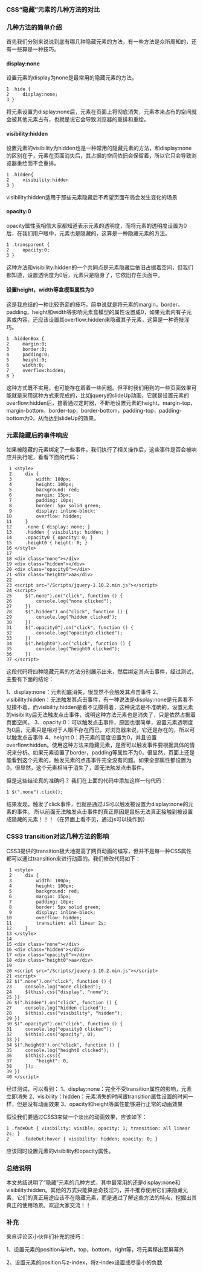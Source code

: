 ### CSS“隐藏”元素的几种方法的对比

### 几种方法的简单介绍

首先我们分别来说说到底有哪几种隐藏元素的方法，有一些方法是众所周知的，还有一些算是一种技巧。

#### display:none

设置元素的display为none是最常用的隐藏元素的方法。

```
1 .hide {
2     display:none;
3 }
```

将元素设置为display:none后，元素在页面上将彻底消失，元素本来占有的空间就会被其他元素占有，也就是说它会导致浏览器的重排和重绘。

#### visibility:hidden

设置元素的visibility为hidden也是一种常用的隐藏元素的方法，和display:none的区别在于，元素在页面消失后，其占据的空间依旧会保留着，所以它只会导致浏览器重绘而不会重排。

```
1 .hidden{
2     visibility:hidden
3 }
```

visibility:hidden适用于那些元素隐藏后不希望页面布局会发生变化的场景

#### opacity:0

opacity属性我相信大家都知道表示元素的透明度，而将元素的透明度设置为0后，在我们用户眼中，元素也是隐藏的，这算是一种隐藏元素的方法。

```
1 .transparent {
2     opacity:0;
3 }
```

这种方法和visibility:hidden的一个共同点是元素隐藏后依旧占据着空间，但我们都知道，设置透明度为0后，元素只是隐身了，它依旧存在页面中。

#### 设置height，width等盒模型属性为0

这是我总结的一种比较奇葩的技巧，简单说就是将元素的margin，border，padding，height和width等影响元素盒模型的属性设置成0，如果元素内有子元素或内容，还应该设置其overflow:hidden来隐藏其子元素，这算是一种奇技淫巧。



```
1 .hiddenBox {
2     margin:0;
3     border:0;
4     padding:0;
5     height:0;
6     width:0;
7     overflow:hidden;
8 }
```



这种方式既不实用，也可能存在着着一些问题。但平时我们用到的一些页面效果可能就是采用这种方式来完成的，比如jquery的slideUp动画，它就是设置元素的overflow:hidden后，接着通过定时器，不断地设置元素的height，margin-top，margin-bottom，border-top，border-bottom，padding-top，padding-bottom为0，从而达到slideUp的效果。



### 元素隐藏后的事件响应

如果被隐藏的元素绑定了一些事件，我们执行了相关操作后，这些事件是否会被响应并执行呢，看看下面的代码：



```
 1 <style>
 2     div { 
 3         width: 100px; 
 4         height: 100px; 
 5         background: red; 
 6         margin: 15px; 
 7         padding: 10px; 
 8         border: 5px solid green; 
 9         display: inline-block; 
10         overflow: hidden; 
11     }
12     .none { display: none; }
13     .hidden { visibility: hidden; }
14     .opacity0 { opacity: 0; }
15     .height0 { height: 0; }  
16 </style>  
17 
18 <div class="none"></div>
19 <div class="hidden"></div>
20 <div class="opacity0"></div>
21 <div class="height0">aa</div>  
22 
23 <script src="/Scripts/jquery-1.10.2.min.js"></script>
24 <script>
25     $(".none").on("click", function () {
26         console.log("none clicked");
27     })
28     $(".hidden").on("click", function () {
29         console.log("hidden clicked");
30     })
31     $(".opacity0").on("click", function () {
32         console.log("opacity0 clicked");
33     })
34     $(".height0").on("click", function () {
35         console.log("height0 clicked");
36     })
37 </script>
```



这段代码将四种隐藏元素的方法分别展示出来，然后绑定其点击事件，经过测试，主要有下面的结论：

1、display:none：元素彻底消失，很显然不会触发其点击事件
2、visibility:hidden：无法触发其点击事件，有一种说法是display:none是元素看不见摸不着，而visibility:hidden是看不见摸得着，这种说法是不准确的，设置元素的visibility后无法触发点击事件，说明这种方法元素也是消失了，只是依然占据着页面空间。
3、opacity:0：可以触发点击事件，原因也很简单，设置元素透明度为0后，元素只是相对于人眼不存在而已，对浏览器来说，它还是存在的，所以可以触发点击事件
4、height:0：将元素的高度设置为0，并且设置overflow:hidden。使用这种方法来隐藏元素，是否可以触发事件要根据具体的情况来分析。如果元素设置了border，padding等属性不为0，很显然，页面上还是能看到这个元素的，触发元素的点击事件完全没有问题。如果全部属性都设置为0，很显然，这个元素相当于消失了，即无法触发点击事件。

但是这些结论真的准确吗？
我们在上面的代码中添加这样一句代码：

```
1 $(".none").click();
```

结果发现，触发了click事件，也就是通过JS可以触发被设置为display:none的元素的事件。
所以前面无法触发点击事件的真正原因是鼠标无法真正接触到被设置成隐藏的元素！！！（在界面上看不见，通过js可以操作到）



### CSS3 transition对这几种方法的影响

CSS3提供的transition极大地提高了网页动画的编写，但并不是每一种CSS属性都可以通过transition来进行动画的。我们修改代码如下：



```
 1 <style>
 2     div { 
 3         width: 100px; 
 4         height: 100px; 
 5         background: red; 
 6         margin: 15px; 
 7         padding: 10px; 
 8         border: 5px solid green; 
 9         display: inline-block; 
10         overflow: hidden; 
11         transition: all linear 2s;  
12     }
13 </style>  
14 
15 <div class="none"></div>
16 <div class="hidden"></div>
17 <div class="opacity0"></div>
18 <div class="height0">aa</div>  
19 
20 <script src="/Scripts/jquery-1.10.2.min.js"></script>
21 <script>
22 $(".none").on("click", function () {
23     console.log("none clicked");
24     $(this).css("display", "none");
25 })
26 $(".hidden").on("click", function () {
27     console.log("hidden clicked");
28     $(this).css("visibility", "hidden");
29 })
30 $(".opacity0").on("click", function () {
31     console.log("opacity0 clicked");
32     $(this).css("opacity", 0);
33 })
34 $(".height0").on("click", function () {
35     console.log("height0 clicked");
36     $(this).css({
37         "height": 0,
38     });
39 })
40 </script>
```



经过测试，可以看到：
1、display:none：完全不受transition属性的影响，元素立即消失
2、visibility：hidden：元素消失的时间跟transition属性设置的时间一样，但是没有动画效果
3、opacity和height等属性能够进行正常的动画效果

假设我们要通过CSS3来做一个淡出的动画效果，应该如下：

```
1 .fadeOut { visibility: visible; opacity: 1; transition: all linear 2s; }
2     .fadeOut:hover { visibility: hidden; opacity: 0; }
```

应该同时设置元素的visibility和opacity属性。



### 总结说明

本文总结说明了“隐藏”元素的几种方式，其中最常用的还是display:none和visibility:hidden。其他的方式只能算是奇技淫巧，并不推荐使用它们来隐藏元素，它们的真正用途应该不在隐藏元素，而是通过了解这些方法的特点，挖掘出其真正的使用场景。欢迎大家交流！！



###  补充

来自评论区小伙伴们补充的技巧：

1、设置元素的position与left，top，bottom，right等，将元素移出至屏幕外

2、设置元素的position与z-index，将z-index设置成尽量小的负数